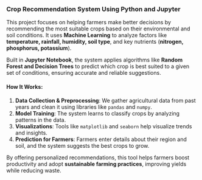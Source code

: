 ### Crop Recommendation System Using Python and Jupyter

This project focuses on helping farmers make better decisions by recommending the most suitable crops based on their environmental and soil conditions. It uses **Machine Learning** to analyze factors like **temperature, rainfall, humidity, soil type**, and key nutrients (**nitrogen, phosphorus, potassium**).

Built in **Jupyter Notebook**, the system applies algorithms like **Random Forest and Decision Trees** to predict which crop is best suited to a given set of conditions, ensuring accurate and reliable suggestions.

#### How It Works:
1. **Data Collection & Preprocessing**: We gather agricultural data from past years and clean it using libraries like `pandas` and `numpy`.  
2. **Model Training**: The system learns to classify crops by analyzing patterns in the data.  
3. **Visualizations**: Tools like `matplotlib` and `seaborn` help visualize trends and insights.  
4. **Prediction for Farmers**: Farmers enter details about their region and soil, and the system suggests the best crops to grow.

By offering personalized recommendations, this tool helps farmers boost productivity and adopt **sustainable farming practices**, improving yields while reducing waste.
